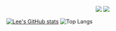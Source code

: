 <!-- ### Hi there 👋 -->


<p align="center">
  <img src="https://capsule-render.vercel.app/api?type=waving&color=timeGradient&text=Welcome%20to%20JungEun's%20GitHub%20👋&animation=twinkling&fontSize=35&fontAlignY=40&fontAlign=65&height=250">
  <img src="https://github-readme-stats.vercel.app/api?username=2uiwnsx&show_icons=true&theme=transparent">
</p>


[![Lee's GitHub stats](https://github-readme-stats.vercel.app/api?username=dmsalsgus&theme=swift&show_icons=true)]() ![Top Langs](https://github-readme-stats.vercel.app/api/top-langs/?username=dmsalsgus&theme=swift&layout=compact)



<!--
**dmsalsgus/dmsalsgus** is a ✨ _special_ ✨ repository because its `README.md` (this file) appears on your GitHub profile.

Here are some ideas to get you started:

- 🔭 I’m currently working on ...
- 🌱 I’m currently learning ...
- 👯 I’m looking to collaborate on ...
- 🤔 I’m looking for help with ...
- 💬 Ask me about ...
- 📫 How to reach me: ...
- 😄 Pronouns: ...
- ⚡ Fun fact: ...
-->
